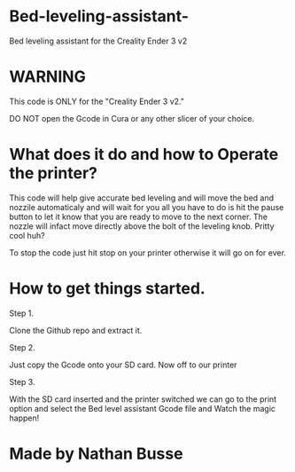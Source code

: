 # Bed-leveling-assistant-
Bed leveling assistant for the Creality Ender 3 v2

# WARNING 
This code is ONLY for the "Creality Ender 3 v2."


DO NOT open the Gcode in Cura or any other slicer of your choice.

# What does it do and how to Operate the printer?

This code will help give accurate bed leveling and will move the bed and nozzile automaticaly and will wait for you all you have to do is hit the pause button to let it know that you are ready to move to the next corner. The nozzle will infact move directly above the bolt of the leveling knob. Pritty cool huh? 

To stop the code just hit stop on your printer otherwise it will go on for ever.
# How to get things started.

Step 1.

Clone the Github repo and extract it.

Step 2.

Just copy the Gcode onto your SD card. Now off to our printer

Step 3.

With the SD card inserted and the printer switched we can go to the print option and select the Bed level assistant Gcode file and Watch the magic happen!

# Made by Nathan Busse
